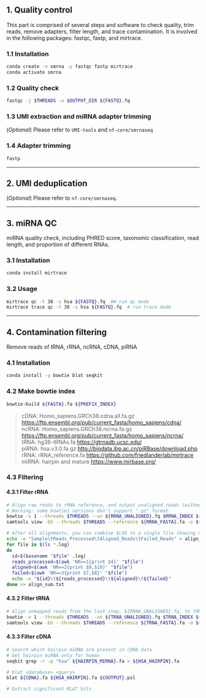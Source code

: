 ## 1. Quality control

This part is comprised of several steps and software to check quality, trim reads, remove adapters, filter length, and trace contamination. It is involved in the following packages: fastqc, fastp, and mirtrace.

### 1.1 Installation

``` bash
conda create -n smrna -y fastqc fastp mirtrace
conda activate smrna
```

### 1.2 Quality check

``` bash
fastqc -j $THREADS -o $OUTPUT_DIR ${FASTQ}.fq
```

### 1.3 UMI extraction and miRNA adapter trimming

(*Optional*) Please refer to `UMI-tools` and `nf-core/smrnaseq`

### 1.4 Adapter trimming

``` bash
fastp
```

------------------------------------------------------------------------

## 2. UMI deduplication

(*Optional*) Please refer to `nf-core/smrnaseq`.

------------------------------------------------------------------------

## 3. miRNA QC

miRNA quality check, including PHRED score, taxonomic classification, read length, and proportion of different RNAs.

### 3.1 Installation

``` bash
conda install mirtrace
```

### 3.2 Usage

``` bash
mirtrace qc -t 30 -s hsa ${FASTQ}.fq  ## run qc mode
mirtrace trace qc -t 30 -s hsa ${FASTQ}.fq  # run trace mode
```

------------------------------------------------------------------------

## 4. Contamination filtering

Remove reads of tRNA, rRNA, ncRNA, cDNA, piRNA

### 4.1 Installation

``` bash
conda install -y bowtie blat seqkit
```

### 4.2 Make bowtie index

``` bash
bowtie-build ${FASTA}.fa ${PREFIX_INDEX}
```

> cDNA: Homo_sapiens.GRCh38.cdna.all.fa.gz <https://ftp.ensembl.org/pub/current_fasta/homo_sapiens/cdna/>\
> ncRNA: Homo_sapiens.GRCh38.ncrna.fa.gz <https://ftp.ensembl.org/pub/current_fasta/homo_sapiens/ncrna/>\
> tRNA: hg38-tRNAs.fa <https://gtrnadb.ucsc.edu/>\
> piRNA: hsa.v3.0.fa.gz <http://bigdata.ibp.ac.cn/piRBase/download.php>\
> rRNA: rRNA_reference.fa <https://github.com/friedlanderlab/mirtrace>\
> miRNA: hairpin and mature <https://www.mirbase.org/>

### 4.3 Filtering

#### 4.3.1 Filter rRNA

``` bash
# Align raw reads to rRNA reference, and output unaligned reads (without rRNA) for the next step.
# Warning: some bowtie1 versions don't support ".gz" format.
bowtie -v 1 --threads $THREADS --un ${RRNA_UNALIGNED}.fq $RRNA_INDEX ${FASTQ}.fq 2 > ${LOG}.log |\
samtools view -bS --threads $THREADS --reference ${RRNA_FASTA}.fa -o ${RRNA_BAM}.bam -

# After all alignments, you can combine $LOG to a single file showing mapping statistics.
echo -e "Sample\tReads_Processed\tAligned_Reads\tFailed_Reads" > align_sum.txt
for file in $(ls *.log)
do
  id=$(basename "$file" .log)
  reads_processed=$(awk 'NR==1{print $4}' "$file")
  aligned=$(awk 'NR==2{print $9,$10}' "$file")
  failed=$(awk 'NR==3{print $7,$8}' "$file")
  echo -e "${id}\t${reads_processed}\t${aligned}\t${failed}"
done >> align_sum.txt
```

#### 4.3.2 Filter tRNA

``` bash
# Align unmapped reads from the last step, ${RRNA_UNALIGNED}.fq, to tRNA reference
bowtie -v 1 --threads $THREADS --un ${TRNA_UNALIGNED}.fq $TRNA_INDEX ${RRNA_UNALIGNED}.fq 2 > ${LOG}.log |\
samtools view -bS --threads $THREADS --reference ${TRNA_FASTA}.fa -o ${TRNA_BAM}.bam -
```

#### 4.3.3 Filter cDNA

``` bash
# Search which hairpin miRNA are present in cDNA data
# Get hairpin miRNA only for human
seqkit grep -r -p "hsa" ${HAIRPIN_MIRNA}.fa > ${HSA_HAIRPIN}.fa  

# blat <database> <query>
blat ${CDNA}.fa ${HSA_HAIRPIN}.fa ${OUTPUT}.psl

# Extract significant BLAT hits
```
